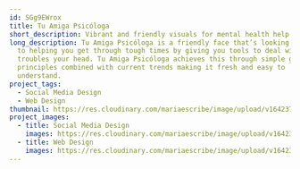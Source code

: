 ```yaml
---
id: SGg9EWrox
title: Tu Amiga Psicóloga
short_description: Vibrant and friendly visuals for mental health help.
long_description: Tu Amiga Psicóloga is a friendly face that’s looking forward
  to helping you get through tough times by giving you tools to deal with what
  troubles your head. Tu Amiga Psicóloga achieves this through simple graphic
  principles combined with current trends making it fresh and easy to
  understand.
project_tags:
  - Social Media Design
  - Web Design
thumbnail: https://res.cloudinary.com/mariaescribe/image/upload/v1642377840/TAP/RRSS/image1_kjnas6.jpg
project_images:
  - title: Social Media Design
    images: https://res.cloudinary.com/mariaescribe/image/upload/v1642377840/TAP/RRSS/image1_kjnas6.jpg
  - title: Web Design
    images: https://res.cloudinary.com/mariaescribe/image/upload/v1642377843/TAP/WEB/image1_gcwbjm.jpg
---
```

